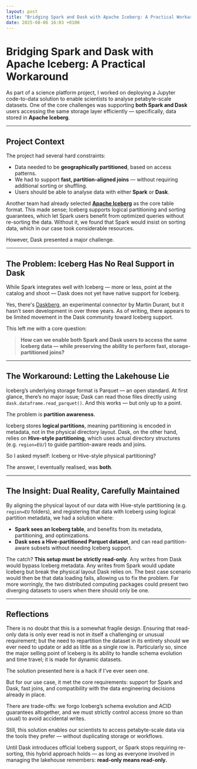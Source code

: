 ```yaml
---
layout: post
title: "Bridging Spark and Dask with Apache Iceberg: A Practical Workaround"
date: 2025-08-06 16:03 +0100
---
```

# Bridging Spark and Dask with Apache Iceberg: A Practical Workaround

As part of a science platform project, I worked on deploying a Jupyter code-to-data solution to enable scientists to analyse petabyte-scale datasets. One of the core challenges was supporting **both Spark and Dask** users accessing the same storage layer efficiently — specifically, data stored in **Apache Iceberg**.

---

## Project Context


The project had several hard constraints:

- Data needed to be **geographically partitioned**, based on access patterns.
- We had to support **fast, partition-aligned joins** — without requiring additional sorting or shuffling.
- Users should be able to analyse data with either **Spark** or **Dask**.

Another team had already selected [**Apache Iceberg**](https://iceberg.apache.org/) as the core table format. This made sense; Iceberg supports logical partitioning and sorting guarantees, which let Spark users benefit from optimized queries without re-sorting the data. Without it, we found that Spark would insist on sorting data, which in our case took considerable resources.

However, Dask presented a major challenge.

---

## The Problem: Iceberg Has No Real Support in Dask

While Spark integrates well with Iceberg — more or less, point at the catalog and shoot — Dask does not yet have native support for Iceberg.

Yes, there's [Daskberg](https://github.com/martindurant/daskberg), an experimental connector by Martin Durant, but it hasn’t seen development in over three years. As of writing, there appears to be limited movement in the Dask community toward Iceberg support.

This left me with a core question:

> **How can we enable both Spark and Dask users to access the same Iceberg data — while preserving the ability to perform fast, storage-partitioned joins?**

---

## The Workaround: Letting the Lakehouse Lie

Iceberg’s underlying storage format is Parquet — an open standard. At first glance, there’s no major issue; Dask can read those files directly using `dask.dataframe.read_parquet()`. And this works — but only up to a point.

The problem is **partition awareness**.

Iceberg stores **logical partitions**, meaning partitioning is encoded in metadata, not in the physical directory layout. Dask, on the other hand, relies on **Hive-style partitioning**, which uses actual directory structures (e.g. `region=EU/`) to guide partition-aware reads and joins.

So I asked myself: Iceberg or Hive-style physical partitioning?

The answer, I eventually realised, was **both**.

---

## The Insight: Dual Reality, Carefully Maintained

By aligning the physical layout of our data with Hive-style partitioning (e.g. `region=EU` folders), and registering that data with Iceberg using logical partition metadata, we had a solution where:

- **Spark sees an Iceberg table**, and benefits from its metadata, partitioning, and optimizations.
- **Dask sees a Hive-partitioned Parquet dataset**, and can read partition-aware subsets without needing Iceberg support.

The catch? **This setup must be strictly read-only**. Any writes from Dask would bypass Iceberg metadata. Any writes from Spark would update Iceberg but break the physical layout Dask relies on. The best case scenario would then be that data loading fails, allowing us to fix the problem. Far more worringly, the two distributed computing packages could present two diverging datasets to users when there should only be one.

---

## Reflections

There is no doubt that this is a somewhat fragile design. Ensuring that read-only data is only ever read is not in itself a challenging or unusual requirement; but the need to  repartition the dataset in its entirety should we ever need to update or add as little as a single row is. Particularly so, since the major selling point of Iceberg is its ability to handle schema evolution and time travel; it is made for dynamic datasets.

The solution presented here is a hack if I’ve ever seen one.

But for our use case, it met the core requirements: support for Spark and Dask, fast joins, and compatibility with the data engineering decisions already in place.

There are trade-offs: we forgo Iceberg’s schema evolution and ACID guarantees altogether, and we must strictly control access (more so than usual) to avoid accidental writes.

Still, this solution enables our scientists to access petabyte-scale data via the tools they prefer — without duplicating storage or workflows.

Until Dask introduces official Iceberg support, or Spark stops requiring re-sorting, this hybrid approach holds — as long as everyone involved in managing the lakehouse remembers: **read-only means read-only.**